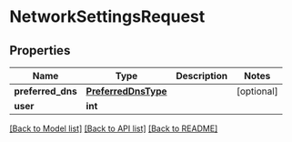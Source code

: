 # NetworkSettingsRequest


## Properties
Name | Type | Description | Notes
------------ | ------------- | ------------- | -------------
**preferred_dns** | [**PreferredDnsType**](PreferredDnsType.md) |  | [optional] 
**user** | **int** |  | 

[[Back to Model list]](../README.md#documentation-for-models) [[Back to API list]](../README.md#documentation-for-api-endpoints) [[Back to README]](../README.md)


